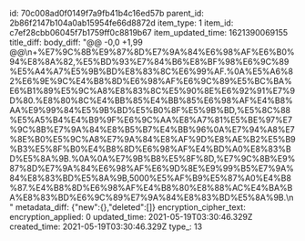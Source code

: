 id: 70c008ad0f0149f7a9fb41b4c16ed57b
parent_id: 2b86f2147b104a0ab15954fe66d8872d
item_type: 1
item_id: c7ef28cbb06045f7b1759ff0c8819b67
item_updated_time: 1621390069155
title_diff: 
body_diff: "@@ -0,0 +1,99 @@\\n+%E7%9C%8B%E9%87%8D%E7%9A%84%E6%98%AF%E6%B0%94%E8%8A%82,%E5%BD%93%E7%84%B6%E8%BF%98%E6%9C%89%E5%A4%A7%E5%9B%BD%E8%83%8C%E6%99%AF.%0A%E5%A6%82%E6%9E%9C%E4%B8%8D%E6%98%AF%E6%9C%89%E5%BC%BA%E6%B1%89%E5%9C%A8%E8%83%8C%E5%90%8E%E6%92%91%E7%9D%80.%E8%80%8C%E4%BB%85%E4%BB%85%E6%98%AF%E4%B8%AA%E9%99%84%E5%9B%BD%E5%B0%8F%E5%9B%BD,%E5%8C%88%E5%A5%B4%E4%B9%9F%E6%9C%AA%E8%A7%81%E5%BE%97%E7%9C%8B%E7%9A%84%E8%B5%B7%E4%BB%96%0A%E7%94%A8%E7%8E%B0%E5%9C%A8%E7%9A%84%E8%AF%9D%E8%AE%B2%E5%B9%B3%E5%8F%B0%E4%B8%8D%E6%98%AF%E4%BD%A0%E8%83%BD%E5%8A%9B.%0A%0A%E7%9B%B8%E5%8F%8D,%E7%9C%8B%E9%87%8D%E7%9A%84%E6%98%AF%E6%9D%8E%E9%99%B5%E7%9A%84%E8%83%BD%E5%8A%9B,5000%E5%AF%B9%E5%87%A0%E4%B8%87.%E4%B8%8D%E6%98%AF%E4%B8%80%E8%88%AC%E4%BA%BA%E8%83%BD%E6%9C%89%E7%9A%84%E8%83%BD%E5%8A%9B.\\n"
metadata_diff: {"new":{},"deleted":[]}
encryption_cipher_text: 
encryption_applied: 0
updated_time: 2021-05-19T03:30:46.329Z
created_time: 2021-05-19T03:30:46.329Z
type_: 13